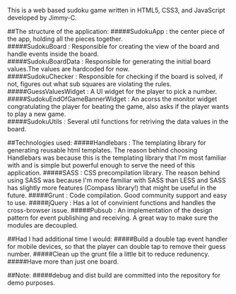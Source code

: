 This is a web based sudoku game written in HTML5, CSS3, and JavaScript developed by Jimmy-C.

##The structure of the application:
#####SudokuApp : the center piece of the app, holding all the pieces together.  
#####SudokuBoard : Responsible for creating the view of the board and handle events inside the board.  
#####SudokuBoardData : Responsible for generating the initial board values.The values are hardcoded for now.  
#####SudokuChecker : Responsible for checking if the board is solved, if not, figures out what sub squares are violating the rules.  
#####GuessValuesWidget : A UI widget for the player to pick a number.  
#####SudokuEndOfGameBannerWidget : An acorss the monitor widget congratulating the player for beating the game, also asks if the player wants to play a new game.  
#####SudokuUtils : Several util functions for retriving the data values in the board.

##Technologies used:
#####Handlebars : The templating library for generating reusable html templates. The reason behind choosing Handlebars was because this is the templating library that I'm most familiar with and is simple but powerful enough to serve the need of this application.
#####SASS       : CSS precompilation library. The reason behind using SASS was because I'm more familiar with SASS than LESS and SASS has slightly more features (Compass library!) that might be useful in the future.
#####Grunt      : Code compilation. Good community support and easy to use.
#####jQuery     : Has a lot of convinient functions and handles the cross-browser issue.
#####Pubsub     : An implementation of the design pattern for event publishing and receiving. A great way to make sure the modules are decoupled.

##Had I had additional time I would:
#####Build a double tap event handler for mobile devices, so that the player can double tap to remove their guess number.
#####Clean up the grunt file a little bit to reduce redunency.
#####Have more than just one board.

##Note:
#####debug and dist build are committed into the repository for demo purposes.
